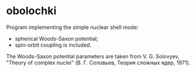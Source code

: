 # obolochki
Program implementing the simple nuclear shell mode:

- spherical Woods-Saxon potential;
- spin-orbit coupling is included.

The Woods-Saxon potential parameters are taken from V. G. Solovyev, "Theory of complex nuclei" (В. Г. Соловьев, Теория сложных ядер, 1971).
